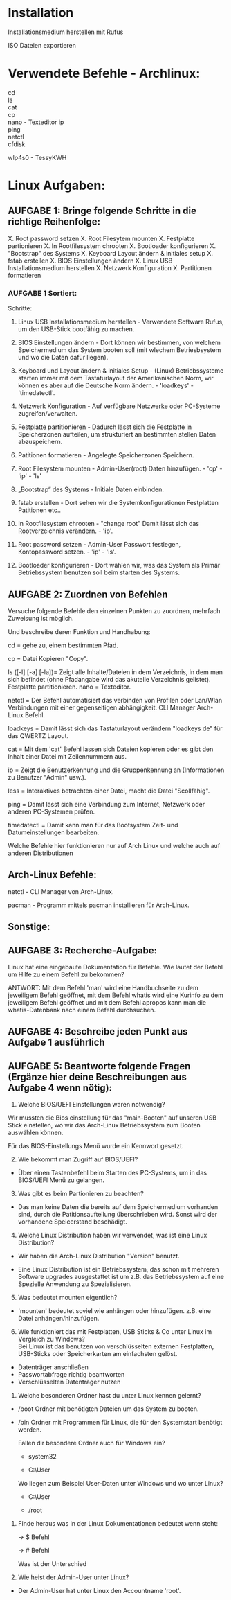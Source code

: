 # Installation

Installationsmedium herstellen mit Rufus

ISO Dateien exportieren

# Verwendete Befehle - Archlinux:

cd  
ls  
cat  
cp  
nano - Texteditor
ip  
ping  
netctl  
cfdisk  

wlp4s0 - TessyKWH


# Linux Aufgaben:


## AUFGABE 1: Bringe folgende Schritte in die richtige Reihenfolge:

X. Root password setzen
X. Root Filesytem mounten
X. Festplatte partionieren
X. In Rootfilesystem chrooten
X. Bootloader konfigurieren
X. "Bootstrap" des Systems
X. Keyboard Layout ändern & initiales setup
X. fstab erstellen
X. BIOS Einstellungen ändern
X. Linux USB Installationsmedium herstellen
X. Netzwerk Konfiguration
X. Partitionen formatieren

### AUFGABE 1 Sortiert:

Schritte:

1. Linux USB Installationsmedium herstellen - Verwendete Software Rufus, um den USB-Stick bootfähig zu machen.

2. BIOS Einstellungen ändern - Dort können wir bestimmen, von welchem Speichermedium das System booten soll (mit wlechem Betriesbsystem und wo die Daten dafür liegen).

3. Keyboard und Layout ändern & initiales Setup - (Linux) Betriebssysteme starten immer mit dem Tastaturlayout der Amerikanischen Norm, wir können es aber auf die Deutsche Norm ändern. - 'loadkeys' - 'timedatectl'.

4. Netzwerk Konfiguration - Auf verfügbare Netzwerke oder PC-Systeme zugreifen/verwalten.

5. Festplatte partitionieren - Dadurch lässt sich die Festplatte in Speicherzonen aufteilen, um strukturiert an bestimmten stellen Daten abzuspeichern.

6. Patitionen formatieren - Angelegte Speicherzonen Speichern.

7.  Root Filesystem mounten - Admin-User(root) Daten hinzufügen. - 'cp' - 'ip' - 'ls'

8. „Bootstrap“ des Systems - Initiale Daten einbinden.

9. fstab erstellen - Dort sehen wir die Systemkonfigurationen Festplatten Patitionen etc..

10. In Rootfilesystem chrooten - "change root" Damit lässt sich das Rootverzeichnis verändern. - 'ip'.

11.  Root password setzen - Admin-User Passwort festlegen, Kontopassword setzen. - 'ip' - 'ls'.

12. Bootloader konfigurieren - Dort wählen wir, was das System als Primär Betriebssystem benutzen soll beim starten des Systems.


## AUFGABE 2: Zuordnen von Befehlen

Versuche folgende Befehle den einzelnen Punkten zu zuordnen, mehrfach Zuweisung ist möglich. 

Und beschreibe deren Funktion und Handhabung:

cd = gehe zu, einem bestimmten Pfad.

cp = Datei Kopieren "Copy".

ls ([-l] [-a] [-la])= Zeigt alle Inhalte/Dateien in dem  Verzeichnis, in dem man sich befindet (ohne Pfadangabe wird das akutelle Verzeichnis gelistet). Festplatte partitionieren.
nano = Texteditor.

netctl = Der Befehl automatisiert das verbinden von Profilen oder Lan/Wlan Verbindungen mit einer gegenseitigen abhängigkeit. CLI Manager Arch-Linux Befehl.

loadkeys = Damit lässt sich das Tastaturlayout verändern "loadkeys de" für das QWERTZ Layout.

cat = Mit dem 'cat' Befehl lassen sich Dateien kopieren oder es gibt den Inhalt einer Datei mit Zeilennummern aus.

ip = Zeigt die Benutzerkennung und die Gruppenkennung an (Informationen zu Benutzer "Admin" usw.).

less = Interaktives betrachten einer Datei, macht die Datei "Scollfähig".

ping = Damit lässt sich eine Verbindung zum Internet, Netzwerk oder anderen PC-Systemen prüfen.

timedatectl = Damit kann man für das Bootsystem Zeit- und Datumeinstellungen bearbeiten.

Welche Befehle hier funktionieren nur auf Arch Linux und welche auch auf anderen Distributionen

## Arch-Linux Befehle:

netctl - CLI Manager von Arch-Linux.

pacman - Programm mittels pacman installieren für Arch-Linux.

## Sonstige: 

## AUFGABE 3: Recherche-Aufgabe:

   Linux hat eine eingebaute Dokumentation für Befehle. 
   Wie lautet der Befehl um Hilfe zu einem Befehl zu bekommen?

   ANTWORT: Mit dem Befehl 'man' wird eine Handbuchseite zu dem jeweiligem Befehl geöffnet, mit dem Befehl whatis wird eine Kurinfo zu dem jeweiligem Befehl geöffnet und mit dem Befehl apropos kann man die whatis-Datenbank nach einem Befehl durchsuchen.

## AUFGABE 4: Beschreibe jeden Punkt aus Aufgabe 1 ausführlich


## AUFGABE 5: Beantworte folgende Fragen (Ergänze hier deine Beschreibungen aus Aufgabe 4 wenn nötig):

1. Welche BIOS/UEFI Einstellungen waren notwendig?
   
Wir mussten die Bios einstellung für das "main-Booten" auf unseren USB Stick einstellen, wo wir das Arch-Linux Betriebssystem zum Booten auswählen können.

Für das BIOS-Einstellungs Menü wurde ein Kennwort gesetzt.


2. Wie bekommt man Zugriff auf BIOS/UEFI?
   
* Über einen Tastenbefehl beim Starten des PC-Systems, um in das BIOS/UEFI Menü zu gelangen.

3. Was gibt es beim Partionieren zu beachten?
   
* Das man keine Daten die bereits auf dem Speichermedium vorhanden sind, durch die Patitionsaufteilung überschrieben wird. Sonst wird der vorhandene Speicerstand beschädigt.

4.  Welche Linux Distribution haben wir verwendet, was ist eine Linux Distribution?
    
* Wir haben die Arch-Linux Distribution "Version" benutzt.

* Eine Linux Distribution ist ein Betriebssystem, das schon mit mehreren Software upgrades ausgestattet ist um z.B. das Betriebssystem auf eine Spezielle Anwendung zu Spezialisieren.

5.  Was bedeutet mounten eigentlich?
    
* 'mounten' bedeutet soviel wie anhängen oder hinzufügen. z.B. eine Datei anhängen/hinzufügen.

6.  Wie funktioniert das mit Festplatten, USB Sticks & Co unter Linux im Vergleich zu Windows?  
Bei Linux ist das benutzen von verschlüsselten externen Festplatten, USB-Sticks oder Speicherkarten am einfachsten gelöst.

* Datenträger anschließen
* Passwortabfrage richtig beantworten
* Verschlüsselten Datenträger nutzen

1.  Welche besonderen Ordner hast du unter Linux kennen gelernt? 

* /boot Ordner mit benötigten Dateien um das System zu booten.
  
* /bin Ordner mit Programmen für Linux, die für den Systemstart benötigt werden.


   Fallen dir besondere Ordner auch für Windows ein?

   * system32

   * C:\User


   Wo liegen zum Beispiel User-Daten unter Windows und wo unter Linux?

   * C:\User

   * /root

1. Finde heraus was in der Linux Dokumentationen bedeutet wenn steht:
    
   -> $ Befehl 

   -> # Befehl



   Was ist der Unterschied


2. Wie heist der Admin-User unter Linux?
   
* Der Admin-User hat unter Linux den Accountname 'root'.